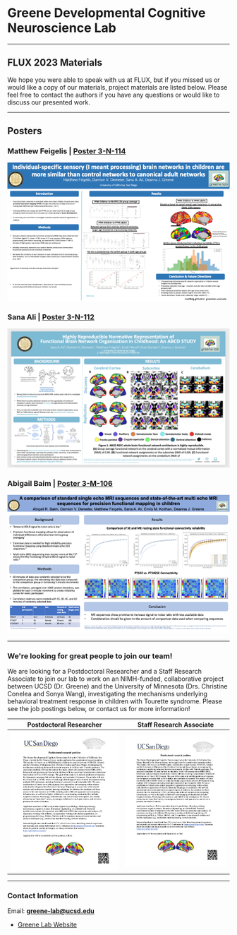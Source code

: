 # Greene Developmental Cognitive Neuroscience Lab
---

## FLUX 2023 Materials
We hope you were able to speak with us at FLUX, but if you missed us or would like a copy of our materials, project materials are listed below. Please feel free to contact the authors if you have any questions or would like to discuss our presented work. 

---
## Posters
### Matthew Feigelis | [Poster 3-N-114](/assets/img/flux2023_poster_mf.png)

![Matt Feigelis Poster](/assets/img/flux2023_poster_mf.png)

### Sana Ali | [Poster 3-N-112](/assets/img/flux2023_poster_sa.png)

![Sana Ali Poster](/assets/img/flux2023_poster_sa.png)

### Abigail Baim | [Poster 3-M-106](/assets/img/flux2023_poster_ab.png)

![Abigail Baim Poster](/assets/img/flux2023_poster_ab.png)

---
### We're looking for great people to join our team!
We are looking for a Postdoctoral Researcher and a Staff Research Associate to join our lab to work on an NIMH-funded, collaborative project between UCSD (Dr. Greene) and the University of Minnesota (Drs. Christine Conelea and Sonya Wang), investigating the mechanisms underlying behavioral treatment response in children with Tourette syndrome. Please see the job postings below, or contact us for more information!

|Postdoctoral Researcher|Staff Research Associate|
|:-:|:-:|
|![](/assets/img/Postdoc_posting_UCSD_2023_final.png)|![](/assets/img/Postdoc_posting_UCSD_2023_final.png)|

---
### Contact Information
Email: **greene-lab@ucsd.edu**
- [Greene Lab Website](https://greenelab.ucsd.edu/)


